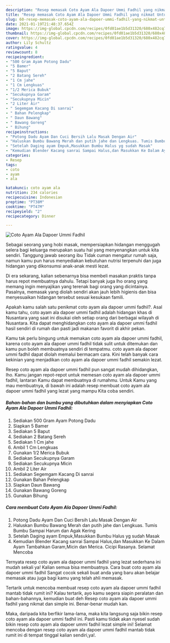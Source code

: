```yaml
---
description: "Resep memasak Coto Ayam Ala Dapoer Ummi Fadhil yang nikmat Untuk Jualan"
title: "Resep memasak Coto Ayam Ala Dapoer Ummi Fadhil yang nikmat Untuk Jualan"
slug: 60-resep-memasak-coto-ayam-ala-dapoer-ummi-fadhil-yang-nikmat-untuk-jualan
date: 2021-01-19T21:48:37.654Z
image: https://img-global.cpcdn.com/recipes/0fd01ae1b5d31320/680x482cq70/coto-ayam-ala-dapoer-ummi-fadhil-foto-resep-utama.jpg
thumbnail: https://img-global.cpcdn.com/recipes/0fd01ae1b5d31320/680x482cq70/coto-ayam-ala-dapoer-ummi-fadhil-foto-resep-utama.jpg
cover: https://img-global.cpcdn.com/recipes/0fd01ae1b5d31320/680x482cq70/coto-ayam-ala-dapoer-ummi-fadhil-foto-resep-utama.jpg
author: Lily Schultz
ratingvalue: 4
reviewcount: 8
recipeingredient:
- "500 Gram Ayam Potong Dadu"
- "5 Bamer"
- "5 Baput"
- "2 Batang Sereh"
- "1 Cm jahe"
- "1 Cm Lengkuas"
- "1/2 Merica Bubuk"
- "Secukupnya Garam"
- "Secukupnya Micin"
- "2 Liter Air"
- " Segemgam Kacang Di sanrai"
- " Bahan Pelengkap"
- " Daun Bawang"
- " Bawang Goreng"
- " Bihung"
recipeinstructions:
- "Potong Dadu Ayam Dan Cuci Bersih Lalu Masak Dengan Air"
- "Haluskan Bumbu Bawang Merah dan putih jahe dan Lengkuas. Tumis Bumbu Sampai Harum dan Agak Kering"
- "Setelah Daging ayam Empuk,Masukkan Bumbu Halus yg sudah Masak"
- "Kemudian Blender Kacang sanrai Sampai Halus,dan Masukkan Ke Dalam Ayam Tambahkan Garam,Micin dan Merica. Cicipi Rasanya. Selamat Mencoba"
categories:
- Resep
tags:
- coto
- ayam
- ala

katakunci: coto ayam ala 
nutrition: 234 calories
recipecuisine: Indonesian
preptime: "PT38M"
cooktime: "PT47M"
recipeyield: "2"
recipecategory: Dinner

---
```



![Coto Ayam Ala Dapoer Ummi Fadhil](https://img-global.cpcdn.com/recipes/0fd01ae1b5d31320/680x482cq70/coto-ayam-ala-dapoer-ummi-fadhil-foto-resep-utama.jpg)

Sebagai seorang yang hobi masak, mempersiapkan hidangan menggugah selera bagi keluarga merupakan suatu hal yang menyenangkan untuk kita sendiri. Tanggung jawab seorang ibu Tidak cuman mengatur rumah saja, namun kamu pun harus menyediakan kebutuhan nutrisi terpenuhi dan juga hidangan yang dikonsumsi anak-anak mesti lezat.

Di era  sekarang, kalian sebenarnya bisa membeli masakan praktis tanpa harus repot membuatnya dahulu. Tetapi banyak juga lho orang yang memang ingin menyajikan yang terenak bagi orang yang dicintainya. Pasalnya, memasak yang diolah sendiri akan jauh lebih higienis dan bisa menyesuaikan hidangan tersebut sesuai kesukaan famili. 



Apakah kamu salah satu penikmat coto ayam ala dapoer ummi fadhil?. Asal kamu tahu, coto ayam ala dapoer ummi fadhil adalah hidangan khas di Nusantara yang saat ini disukai oleh setiap orang dari berbagai wilayah di Nusantara. Kita dapat menghidangkan coto ayam ala dapoer ummi fadhil hasil sendiri di rumah dan pasti jadi makanan favorit di akhir pekan.

Kamu tak perlu bingung untuk memakan coto ayam ala dapoer ummi fadhil, karena coto ayam ala dapoer ummi fadhil tidak sulit untuk ditemukan dan kamu pun boleh membuatnya sendiri di tempatmu. coto ayam ala dapoer ummi fadhil dapat diolah memalui bermacam cara. Kini telah banyak cara kekinian yang menjadikan coto ayam ala dapoer ummi fadhil semakin lezat.

Resep coto ayam ala dapoer ummi fadhil pun sangat mudah dihidangkan, lho. Kamu jangan repot-repot untuk memesan coto ayam ala dapoer ummi fadhil, lantaran Kamu dapat membuatnya di rumahmu. Untuk Kamu yang mau membuatnya, di bawah ini adalah resep membuat coto ayam ala dapoer ummi fadhil yang lezat yang mampu Kita coba sendiri.

<!--inarticleads1-->

##### Bahan-bahan dan bumbu yang dibutuhkan dalam menyiapkan Coto Ayam Ala Dapoer Ummi Fadhil:

1. Sediakan 500 Gram Ayam Potong Dadu
1. Siapkan 5 Bamer
1. Sediakan 5 Baput
1. Sediakan 2 Batang Sereh
1. Sediakan 1 Cm jahe
1. Ambil 1 Cm Lengkuas
1. Gunakan 1/2 Merica Bubuk
1. Sediakan Secukupnya Garam
1. Sediakan Secukupnya Micin
1. Ambil 2 Liter Air
1. Sediakan  Segemgam Kacang Di sanrai
1. Gunakan  Bahan Pelengkap
1. Siapkan  Daun Bawang
1. Gunakan  Bawang Goreng
1. Gunakan  Bihung




<!--inarticleads2-->

##### Cara membuat Coto Ayam Ala Dapoer Ummi Fadhil:

1. Potong Dadu Ayam Dan Cuci Bersih Lalu Masak Dengan Air
1. Haluskan Bumbu Bawang Merah dan putih jahe dan Lengkuas. Tumis Bumbu Sampai Harum dan Agak Kering
1. Setelah Daging ayam Empuk,Masukkan Bumbu Halus yg sudah Masak
1. Kemudian Blender Kacang sanrai Sampai Halus,dan Masukkan Ke Dalam Ayam Tambahkan Garam,Micin dan Merica. Cicipi Rasanya. Selamat Mencoba




Ternyata resep coto ayam ala dapoer ummi fadhil yang lezat sederhana ini mudah sekali ya! Kalian semua bisa membuatnya. Cara buat coto ayam ala dapoer ummi fadhil Sangat cocok sekali buat anda yang baru akan belajar memasak atau juga bagi kamu yang telah ahli memasak.

Tertarik untuk mencoba membuat resep coto ayam ala dapoer ummi fadhil mantab tidak rumit ini? Kalau tertarik, ayo kamu segera siapin peralatan dan bahan-bahannya, kemudian buat deh Resep coto ayam ala dapoer ummi fadhil yang nikmat dan simple ini. Benar-benar mudah kan. 

Maka, daripada kita berfikir lama-lama, maka kita langsung saja bikin resep coto ayam ala dapoer ummi fadhil ini. Pasti kamu tiidak akan nyesel sudah bikin resep coto ayam ala dapoer ummi fadhil lezat simple ini! Selamat mencoba dengan resep coto ayam ala dapoer ummi fadhil mantab tidak rumit ini di tempat tinggal kalian sendiri,ya!.

